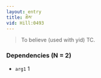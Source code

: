 ```yaml
---
layout: entry
title: ཆེས་
vid: Hill:0493
---
```

> To believe (used with yid) TC\.


### Dependencies (N = 2)
* `arg1` 1
